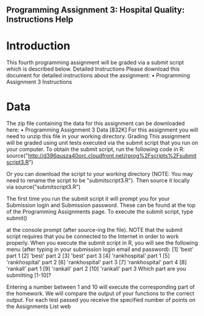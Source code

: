 ## Programming Assignment 3: Hospital Quality: Instructions Help  



# Introduction
This fourth programming assignment will be graded via a submit script which is described below. 
Detailed Instructions
Please download this document for detailed instructions about the assignment: • Programming Assignment 3 Instructions 

# Data
The zip file containing the data for this assignment can be downloaded here: • Programming Assignment 3 Data [832K] 
For this assignment you will need to unzip this file in your working directory. 
Grading
This assignment will be graded using unit tests executed via the submit script that you run on your computer. To obtain the submit script, run the following code in R: source("http://d396qusza40orc.cloudfront.net/rprog%2Fscripts%2Fsubmitscript3.R")

Or you can download the script to your working directory (NOTE: You may need to rename the script to be "submitscript3.R"). Then source it locally via source("submitscript3.R")

The first time you run the submit script it will prompt you for your Submission login and Submission password. These can be found at the top of the Programming Assignments page. To execute the submit script, type submit()

at the console prompt (after source-ing the file). NOTE that the submit script requires that you be connected to the Internet in order to work properly. When you execute the submit script in R, you will see the following menu (after typing in your submission login email and password): [1] 'best' part 1
[2] 'best' part 2
[3] 'best' part 3
[4] 'rankhospital' part 1
[5] 'rankhospital' part 2
[6] 'rankhospital' part 3
[7] 'rankhospital' part 4
[8] 'rankall' part 1
[9] 'rankall' part 2
[10] 'rankall' part 3
Which part are you submitting [1-10]? 

Entering a number between 1 and 10 will execute the corresponding part of the homework. We will compare the output of your functions to the correct output. For each test passed you receive the specified number of points on the Assignments List web 
